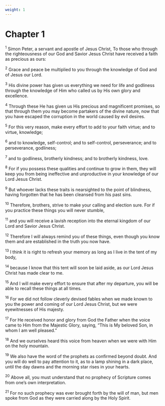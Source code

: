 ```yaml
---
weight: 1
---
```


# Chapter 1

<sup>1</sup> Simon Peter, a servant and apostle of Jesus Christ, To those who through the righteousness of our God and Savior Jesus Christ have received a faith as precious as ours: 

<sup>2</sup> Grace and peace be multiplied to you through the knowledge of God and of Jesus our Lord. 

<sup>3</sup> His divine power has given us everything we need for life and godliness through the knowledge of Him who called us by His own glory and excellence. 

<sup>4</sup> Through these He has given us His precious and magnificent promises, so that through them you may become partakers of the divine nature, now that you have escaped the corruption in the world caused by evil desires. 

<sup>5</sup> For this very reason, make every effort to add to your faith virtue; and to virtue, knowledge; 

<sup>6</sup> and to knowledge, self-control; and to self-control, perseverance; and to perseverance, godliness; 

<sup>7</sup> and to godliness, brotherly kindness; and to brotherly kindness, love. 

<sup>8</sup> For if you possess these qualities and continue to grow in them, they will keep you from being ineffective and unproductive in your knowledge of our Lord Jesus Christ. 

<sup>9</sup> But whoever lacks these traits is nearsighted to the point of blindness, having forgotten that he has been cleansed from his past sins. 

<sup>10</sup> Therefore, brothers, strive to make your calling and election sure. For if you practice these things you will never stumble, 

<sup>11</sup> and you will receive a lavish reception into the eternal kingdom of our Lord and Savior Jesus Christ. 

<sup>12</sup> Therefore I will always remind you of these things, even though you know them and are established in the truth you now have. 

<sup>13</sup> I think it is right to refresh your memory as long as I live in the tent of my body, 

<sup>14</sup> because I know that this tent will soon be laid aside, as our Lord Jesus Christ has made clear to me. 

<sup>15</sup> And I will make every effort to ensure that after my departure, you will be able to recall these things at all times. 

<sup>16</sup> For we did not follow cleverly devised fables when we made known to you the power and coming of our Lord Jesus Christ, but we were eyewitnesses of His majesty. 

<sup>17</sup> For He received honor and glory from God the Father when the voice came to Him from the Majestic Glory, saying, “This is My beloved Son, in whom I am well pleased.” 

<sup>18</sup> And we ourselves heard this voice from heaven when we were with Him on the holy mountain. 

<sup>19</sup> We also have the word of the prophets as confirmed beyond doubt. And you will do well to pay attention to it, as to a lamp shining in a dark place, until the day dawns and the morning star rises in your hearts. 

<sup>20</sup> Above all, you must understand that no prophecy of Scripture comes from one’s own interpretation. 

<sup>21</sup> For no such prophecy was ever brought forth by the will of man, but men spoke from God as they were carried along by the Holy Spirit. 


